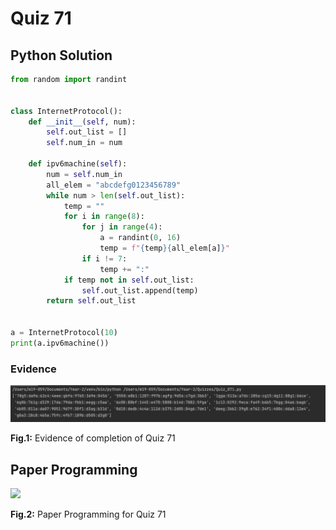 # Quiz 71

## Python Solution 
```.py
from random import randint


class InternetProtocol():
    def __init__(self, num):
        self.out_list = []
        self.num_in = num

    def ipv6machine(self):
        num = self.num_in
        all_elem = "abcdefg0123456789"
        while num > len(self.out_list):
            temp = ""
            for i in range(8):
                for j in range(4):
                    a = randint(0, 16)
                    temp = f"{temp}{all_elem[a]}"
                if i != 7:
                    temp += ":"
            if temp not in self.out_list:
                self.out_list.append(temp)
        return self.out_list


a = InternetProtocol(10)
print(a.ipv6machine())

```

### Evidence
![](Assets/Quiz_071_evidence.png)

**Fig.1:** Evidence of completion of Quiz 71

## Paper Programming
![](![](Assets/Quiz_071_papercode.jpeg))

**Fig.2:** Paper Programming for Quiz 71
